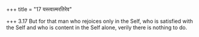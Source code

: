 +++
title = "17 यस्त्वात्मरतिरेव"

+++
3.17 But for that man who rejoices only in the Self, who is satisfied
with the Self and who is content in the Self alone, verily there is
nothing to do.
